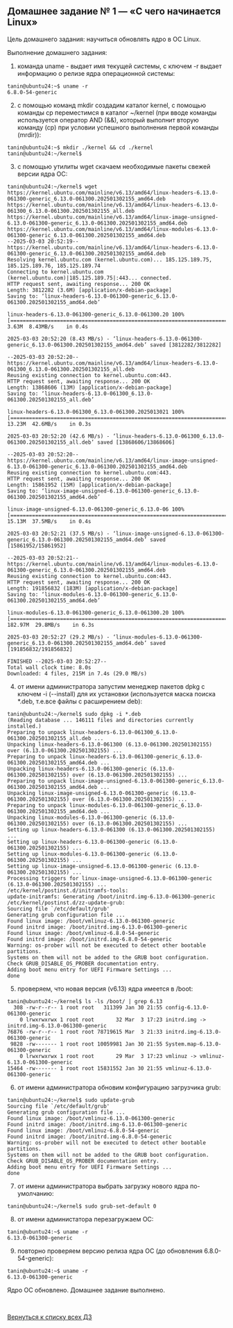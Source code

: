 ## Домашнее задание № 1 — «С чего начинается Linux»

Цель домашнего задания: научиться обновлять ядро в ОС Linux.

Выполнение домашнего задания:

1) команда uname - выдает имя текущей системы, с ключем -r выдает информацию о релизе ядра операционной системы: 

```console
tanin@ubuntu24:~$ uname -r
6.8.0-54-generic
```

2) с помощью команд mkdir создадим каталог kernel, с помощью команды cp переместимся в каталог ~/kernel (при вводе команды используется оператор AND (&&), который выполнит вторую команду (cp) при условии успешного выполнения первой команды (mrdir)): 

```console
tanin@ubuntu24:~$ mkdir ./kernel && cd ./kernel
tanin@ubuntu24:~/kernel$
```

3) с помощью утилиты wget скачаем необходимые пакеты свежей версии ядра ОС: 

```console
tanin@ubuntu24:~/kernel$ wget https://kernel.ubuntu.com/mainline/v6.13/amd64/linux-headers-6.13.0-061300-generic_6.13.0-061300.202501302155_amd64.deb https://kernel.ubuntu.com/mainline/v6.13/amd64/linux-headers-6.13.0-061300_6.13.0-061300.202501302155_all.deb https://kernel.ubuntu.com/mainline/v6.13/amd64/linux-image-unsigned-6.13.0-061300-generic_6.13.0-061300.202501302155_amd64.deb https://kernel.ubuntu.com/mainline/v6.13/amd64/linux-modules-6.13.0-061300-generic_6.13.0-061300.202501302155_amd64.deb
--2025-03-03 20:52:19--  https://kernel.ubuntu.com/mainline/v6.13/amd64/linux-headers-6.13.0-061300-generic_6.13.0-061300.202501302155_amd64.deb
Resolving kernel.ubuntu.com (kernel.ubuntu.com)... 185.125.189.75, 185.125.189.76, 185.125.189.74
Connecting to kernel.ubuntu.com (kernel.ubuntu.com)|185.125.189.75|:443... connected.
HTTP request sent, awaiting response... 200 OK
Length: 3812282 (3.6M) [application/x-debian-package]
Saving to: ‘linux-headers-6.13.0-061300-generic_6.13.0-061300.202501302155_amd64.deb’

linux-headers-6.13.0-061300-generic_6.13.0-061300.20 100%[===================================================================================================================>]   3.63M  8.43MB/s    in 0.4s

2025-03-03 20:52:20 (8.43 MB/s) - ‘linux-headers-6.13.0-061300-generic_6.13.0-061300.202501302155_amd64.deb’ saved [3812282/3812282]

--2025-03-03 20:52:20--  https://kernel.ubuntu.com/mainline/v6.13/amd64/linux-headers-6.13.0-061300_6.13.0-061300.202501302155_all.deb
Reusing existing connection to kernel.ubuntu.com:443.
HTTP request sent, awaiting response... 200 OK
Length: 13868606 (13M) [application/x-debian-package]
Saving to: ‘linux-headers-6.13.0-061300_6.13.0-061300.202501302155_all.deb’

linux-headers-6.13.0-061300_6.13.0-061300.2025013021 100%[===================================================================================================================>]  13.23M  42.6MB/s    in 0.3s

2025-03-03 20:52:20 (42.6 MB/s) - ‘linux-headers-6.13.0-061300_6.13.0-061300.202501302155_all.deb’ saved [13868606/13868606]

--2025-03-03 20:52:20--  https://kernel.ubuntu.com/mainline/v6.13/amd64/linux-image-unsigned-6.13.0-061300-generic_6.13.0-061300.202501302155_amd64.deb
Reusing existing connection to kernel.ubuntu.com:443.
HTTP request sent, awaiting response... 200 OK
Length: 15861952 (15M) [application/x-debian-package]
Saving to: ‘linux-image-unsigned-6.13.0-061300-generic_6.13.0-061300.202501302155_amd64.deb’

linux-image-unsigned-6.13.0-061300-generic_6.13.0-06 100%[===================================================================================================================>]  15.13M  37.5MB/s    in 0.4s

2025-03-03 20:52:21 (37.5 MB/s) - ‘linux-image-unsigned-6.13.0-061300-generic_6.13.0-061300.202501302155_amd64.deb’ saved [15861952/15861952]

--2025-03-03 20:52:21--  https://kernel.ubuntu.com/mainline/v6.13/amd64/linux-modules-6.13.0-061300-generic_6.13.0-061300.202501302155_amd64.deb
Reusing existing connection to kernel.ubuntu.com:443.
HTTP request sent, awaiting response... 200 OK
Length: 191856832 (183M) [application/x-debian-package]
Saving to: ‘linux-modules-6.13.0-061300-generic_6.13.0-061300.202501302155_amd64.deb’

linux-modules-6.13.0-061300-generic_6.13.0-061300.20 100%[===================================================================================================================>] 182.97M  29.8MB/s    in 6.3s

2025-03-03 20:52:27 (29.2 MB/s) - ‘linux-modules-6.13.0-061300-generic_6.13.0-061300.202501302155_amd64.deb’ saved [191856832/191856832]

FINISHED --2025-03-03 20:52:27--
Total wall clock time: 8.0s
Downloaded: 4 files, 215M in 7.4s (29.0 MB/s)
```

4) от имени администратора запустим менеджер пакетов dpkg с ключем -i (--install) для их установки (используется маска поиска *.deb, т.е.все файлы с расширением deb): 

```console
tanin@ubuntu24:~/kernel$ sudo dpkg -i *.deb
(Reading database ... 146111 files and directories currently installed.)
Preparing to unpack linux-headers-6.13.0-061300_6.13.0-061300.202501302155_all.deb ...
Unpacking linux-headers-6.13.0-061300 (6.13.0-061300.202501302155) over (6.13.0-061300.202501302155) ...
Preparing to unpack linux-headers-6.13.0-061300-generic_6.13.0-061300.202501302155_amd64.deb ...
Unpacking linux-headers-6.13.0-061300-generic (6.13.0-061300.202501302155) over (6.13.0-061300.202501302155) ...
Preparing to unpack linux-image-unsigned-6.13.0-061300-generic_6.13.0-061300.202501302155_amd64.deb ...
Unpacking linux-image-unsigned-6.13.0-061300-generic (6.13.0-061300.202501302155) over (6.13.0-061300.202501302155) ...
Preparing to unpack linux-modules-6.13.0-061300-generic_6.13.0-061300.202501302155_amd64.deb ...
Unpacking linux-modules-6.13.0-061300-generic (6.13.0-061300.202501302155) over (6.13.0-061300.202501302155) ...
Setting up linux-headers-6.13.0-061300 (6.13.0-061300.202501302155) ...
Setting up linux-headers-6.13.0-061300-generic (6.13.0-061300.202501302155) ...
Setting up linux-modules-6.13.0-061300-generic (6.13.0-061300.202501302155) ...
Setting up linux-image-unsigned-6.13.0-061300-generic (6.13.0-061300.202501302155) ...
Processing triggers for linux-image-unsigned-6.13.0-061300-generic (6.13.0-061300.202501302155) ...
/etc/kernel/postinst.d/initramfs-tools:
update-initramfs: Generating /boot/initrd.img-6.13.0-061300-generic
/etc/kernel/postinst.d/zz-update-grub:
Sourcing file `/etc/default/grub'
Generating grub configuration file ...
Found linux image: /boot/vmlinuz-6.13.0-061300-generic
Found initrd image: /boot/initrd.img-6.13.0-061300-generic
Found linux image: /boot/vmlinuz-6.8.0-54-generic
Found initrd image: /boot/initrd.img-6.8.0-54-generic
Warning: os-prober will not be executed to detect other bootable partitions.
Systems on them will not be added to the GRUB boot configuration.
Check GRUB_DISABLE_OS_PROBER documentation entry.
Adding boot menu entry for UEFI Firmware Settings ...
done
```

5) проверяем, что новая версия (v6.13) ядра имеется в /boot: 

```console
tanin@ubuntu24:~/kernel$ ls -ls /boot/ | grep 6.13
  308 -rw-r--r-- 1 root root   311399 Jan 30 21:55 config-6.13.0-061300-generic
    0 lrwxrwxrwx 1 root root       32 Mar  3 17:23 initrd.img -> initrd.img-6.13.0-061300-generic
76876 -rw-r--r-- 1 root root 78719615 Mar  3 21:33 initrd.img-6.13.0-061300-generic
 9828 -rw------- 1 root root 10059981 Jan 30 21:55 System.map-6.13.0-061300-generic
    0 lrwxrwxrwx 1 root root       29 Mar  3 17:23 vmlinuz -> vmlinuz-6.13.0-061300-generic
15464 -rw------- 1 root root 15831552 Jan 30 21:55 vmlinuz-6.13.0-061300-generic
```

6) от имени администратора обновим конфигурацию загрузчика grub: 

```console
tanin@ubuntu24:~/kernel$ sudo update-grub
Sourcing file `/etc/default/grub'
Generating grub configuration file ...
Found linux image: /boot/vmlinuz-6.13.0-061300-generic
Found initrd image: /boot/initrd.img-6.13.0-061300-generic
Found linux image: /boot/vmlinuz-6.8.0-54-generic
Found initrd image: /boot/initrd.img-6.8.0-54-generic
Warning: os-prober will not be executed to detect other bootable partitions.
Systems on them will not be added to the GRUB boot configuration.
Check GRUB_DISABLE_OS_PROBER documentation entry.
Adding boot menu entry for UEFI Firmware Settings ...
done
```

7) от имени администратора выбрать загрузку нового ядра по-умолчанию: 

```console
tanin@ubuntu24:~/kernel$ sudo grub-set-default 0
```

8) от имени администатора перезагружаем ОС: 
```console
tanin@ubuntu24:~$ uname -r
6.13.0-061300-generic
```

9) повторно проверяем версию релиза ядра ОС (до обновления 6.8.0-54-generic): 
```console
tanin@ubuntu24:~$ uname -r
6.13.0-061300-generic
```

Ядро ОС обновлено. Домашнее задание выполнено.

<br/>

[Вернуться к списку всех ДЗ](../README.md)
